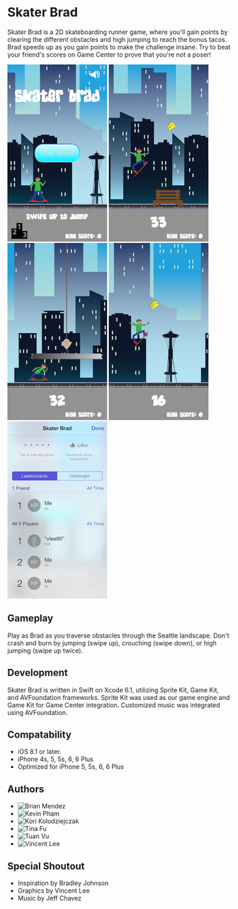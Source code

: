 Skater Brad
==========

Skater Brad is a 2D skateboarding runner game, where you'll gain points by clearing the different obstacles and high jumping to reach the bonus tacos. Brad speeds up as you gain points to make the challenge insane. Try to beat your friend's scores on Game Center to prove that you're not a poser!

![Start Screen](https://raw.githubusercontent.com/kpham13/AppScreens/master/SkaterBrad/SkaterBrad-001.png)
![Brad Jump](https://raw.githubusercontent.com/kpham13/AppScreens/master/SkaterBrad/SkaterBrad-002.png)
![Brad High Jump](https://raw.githubusercontent.com/kpham13/AppScreens/master/SkaterBrad/SkaterBrad-003.png)
![Brad Crouch](https://raw.githubusercontent.com/kpham13/AppScreens/master/SkaterBrad/SkaterBrad-004.png)
![Game Center](https://raw.githubusercontent.com/kpham13/AppScreens/master/SkaterBrad/SkaterBrad-005.png)

## Gameplay

Play as Brad as you traverse obstacles through the Seattle landscape. Don't crash and burn by jumping (swipe up), crouching (swipe down), or high jumping (swipe up twice).

## Development

Skater Brad is written in Swift on Xcode 6.1, utilizing Sprite Kit, Game Kit, and AVFoundation frameworks. Sprite Kit was used as our game engine and Game Kit for Game Center integration. Customized music was integrated using AVFoundation.

## Compatability

- iOS 8.1 or later.
- iPhone 4s, 5, 5s, 6, 6 Plus
- Optimized for iPhone 5, 5s, 6, 6 Plus

## Authors
- ![Brian Mendez](https://github.com/brmendez)
- ![Kevin Pham](https://github.com/kpham13)
- ![Kori Kolodziejczak](https://github.com/Kolo13)
- ![Tina Fu](https://github.com/TinasFu)
- ![Tuan Vu](https://github.com/tnahvu)
- ![Vincent Lee](https://github.com/vlee90)

## Special Shoutout

- Inspiration by Bradley Johnson
- Graphics by Vincent Lee
- Music by Jeff Chavez

